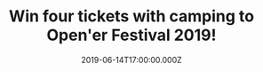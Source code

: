 ---
campaign-uuid: "c-ff3bcee9-be7e-4280-8388-5a953c64c1ab"
type: "Preview"
category: "Tickets"
date: "2019-06-14T17:00:00.000Z"
end-date: "2019-06-16T23:59:00.000Z"
disable-form: false
is_promoted: false
has_entry_page: true
title: "Win four tickets with camping to Open'er Festival 2019!"
competition-description: "<p>Oh yes, it's that time of year again and we want to officially\
  \ sort out all your summer festival plans. We have four tickets for Poland's 2019\
  \ Open'er Festival to give away to one lucky NME reader: plus (because we're nice)\
  \ we'll chuck the camping in gratis.</p>\n<p>Want to come along with us? Click below\
  \ for a chance to win.</p>\n"
hero-header: "Win four tickets with camping to Open'er Festival 2019!"
terms-confirmation: "opener-terms-conditions.pdf"
banner-img: "https://assets.expresslyapp.com/asset-987fe480-38d2-413b-9eb4-10e5d97280e5.jpg"
logo-left-href: "aaa.nme.com"
logo-left-image: "https://assets.expresslyapp.com/asset-49e9c8fd-32fd-40df-b853-b6b790a1e62a.jpg"
logo-left-title: "NME AAA"
bg-image-hero: "https://assets.expresslyapp.com/asset-08c3fb71-4430-4aad-9f6d-eaa3c81e3078.jpg"
bg-image-first: "https://assets.expresslyapp.com/asset-632d056c-a9c5-475f-9149-f592a8f76421.jpg"
bg-image-second: "https://assets.expresslyapp.com/asset-ae3de6d2-de23-423a-87df-0b97d0bbc58d.jpg"
bg-image-third: "https://assets.expresslyapp.com/asset-c50fa90d-8d74-45a3-8141-8e1caaa1dfa4.jpg"
section1-content: "<p>Pfft, who needs Glastonbury when you have a line-up like this?</p>\n\
  <p>Happening at Poland's Gdynia-Kosakowo Airport over a whopping four days (3th-6th\
  \ July 2019), the Open'er Festival has bagged some pretty impressive headliners\
  \ – most of which you'd pay a fortune to see here in the UK.</p>\n"
section2-content: "<p>The Strokes, Kylie Minogue, The 1975, Travis Scott, Kamasi Washington,\
  \ The Smashing Pumpkins, Vampire Weekend, Robyn, Lana Del Rey, Jorja Smith, Interpol\
  \ and IDLES are just some of the major acts appearing across Open'er's three stages\
  \ – add to that the multitude of other acts, an onsite cinema, museum and fashion\
  \ zone, and you've got the makings of a banging summer festival.</p>\n"
section3-content: "<p>Plus, budget airlines such as Ryanair fly direct to the festival,\
  \ so you won't have to drop a wad of cash to get there.</p>\n<p>Fancy it? Just complete\
  \ the form below…</p>\n"
entry-title: "Win four tickets with camping to Open'er Festival 2019!"
entry-content: "<p>Yes, I want to attend Open'er Festival 2019. Please complete the\
  \ form below before 16/06/19 at 23:59 to be in with a chance of bagging four tickets.</p>\n"
has-winner: false
prize-description: "Four tickets with camping to Open'er Festival 2019."
country-restrictions:
- "GB"
---